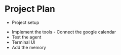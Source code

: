 # Project Plan

- Project setup

<!-- - Setup LLM   -->
<!-- - Setup the tools 
    - Create event tool
    - Get event tool
-  Build the Graph -->
- Implement the tools - Connect the google calendar 
- Test the agent
- Terminal UI   
- Add the memory